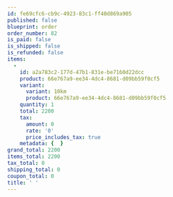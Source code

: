 ```yaml
---
id: fe69cfc6-cb9c-4923-83c1-ff40d869a905
published: false
blueprint: order
order_number: 82
is_paid: false
is_shipped: false
is_refunded: false
items:
  -
    id: a2a783c2-177d-47b1-831e-be7160d22dcc
    product: 66e767a9-ee34-4dc4-8681-d09bb59f0cf5
    variant:
      variant: 10km
      product: 66e767a9-ee34-4dc4-8681-d09bb59f0cf5
    quantity: 1
    total: 2200
    tax:
      amount: 0
      rate: '0'
      price_includes_tax: true
    metadata: {  }
grand_total: 2200
items_total: 2200
tax_total: 0
shipping_total: 0
coupon_total: 0
title: ' '
---
```


